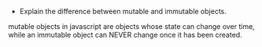 * Explain the difference between mutable and immutable objects.

mutable objects in javascript are objects whose state can change over time, while an immutable object can NEVER change once it has been created. 